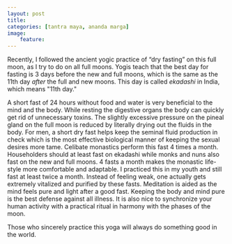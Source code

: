 ```yaml
---
layout: post
title: 
categories: [tantra maya, ananda marga] 
image:
    feature: 
--- 
```

Recently, I followed the ancient yogic practice of “dry fasting” on this full moon, as I try to do on all full moons. Yogis teach that the best day for fasting is 3 days before the new and full moons, which is the same as the 11th day <em>after</em> the full and new moons.  This day is called <em>ekadashi</em> in India, which means "11th day."  

A short fast of 24 hours without food and water is very beneficial to the mind and the body. While resting the digestive organs the body can quickly get rid of unnecessary toxins. The slightly excessive pressure on the pineal gland on the full moon is reduced by literally drying out the fluids in the body. For men, a short dry fast helps keep the seminal fluid production in check which is the most effective biological manner of keeping the sexual desires more tame. Celibate monastics perform this fast 4 times a month. Householders should at least fast on ekadashi while monks and nuns also fast on the new and full moons.  4 fasts a month makes the monastic life-style more comfortable and adaptable. I practiced this in my youth and still fast at least twice a month. Instead of feeling weak, one actually gets extremely vitalized and purified by these fasts.  Meditation is aided as the mind feels pure and light after a good fast.  Keeping the body and mind pure is the best defense against all illness.  It is also nice to synchronize your human activity with a practical ritual in harmony with the phases of the moon.  

Those who sincerely practice this yoga will always do something good in the world.
